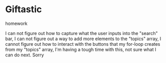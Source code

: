 # Giftastic
homework

I can not figure out how to capture what the user inputs into the "search" bar, 
I can not figure out a way to add more elements to the "topics" array, 
I cannot figure out how to interact with the buttons that my for-loop creates from my "topics" array,
I'm having a tough time with this, not sure what I can do next. Sorry
